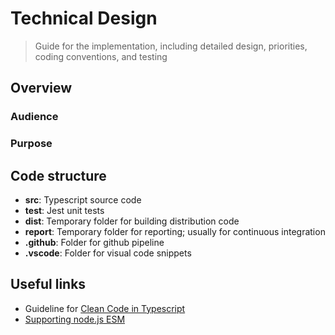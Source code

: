 # Technical Design

> Guide for the implementation, including detailed design, priorities,
> coding conventions, and testing

## Overview

### Audience

### Purpose

## Code structure

-   **src**: Typescript source code
-   **test**: Jest unit tests
-   **dist**: Temporary folder for building distribution code
-   **report**: Temporary folder for reporting; usually for continuous
    integration
-   **.github**: Folder for github pipeline
-   **.vscode**: Folder for visual code snippets

## Useful links

-   Guideline for [Clean Code in
    Typescript](https://labs42io.github.io/clean-code-typescript/)
-   [Supporting node.js ESM](https://the-guild.dev/blog/support-nodejs-esm)
